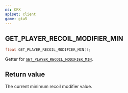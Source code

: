 ```yaml
---
ns: CFX
apiset: client
game: gta5
---
```

## GET_PLAYER_RECOIL_MODIFIER_MIN

```c
float GET_PLAYER_RECOIL_MODIFIER_MIN();
```

Getter for [`SET_PLAYER_RECOIL_MODIFIER_MIN`](#_0X104413EF).

## Return value
The current minimum recoil modifier value.